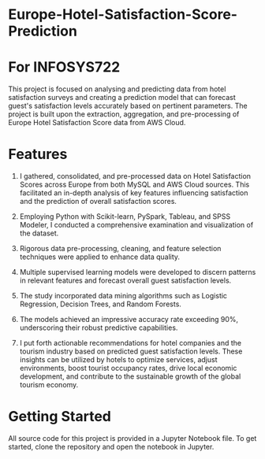# Europe-Hotel-Satisfaction-Score-Prediction
# For INFOSYS722

This project is focused on analysing and predicting data from hotel satisfaction surveys and creating a prediction 
model that can forecast guest's satisfaction levels accurately based on pertinent parameters. 
The project is built upon the extraction, aggregation, and pre-processing of Europe Hotel Satisfaction 
Score data from AWS Cloud.

# Features

1. I gathered, consolidated, and pre-processed data on Hotel Satisfaction Scores across Europe from both MySQL and AWS Cloud sources. This facilitated an in-depth analysis of key features influencing satisfaction and the prediction of overall satisfaction scores.

2. Employing Python with Scikit-learn, PySpark, Tableau, and SPSS Modeler, I conducted a comprehensive examination and visualization of the dataset.

3. Rigorous data pre-processing, cleaning, and feature selection techniques were applied to enhance data quality.

4. Multiple supervised learning models were developed to discern patterns in relevant features and forecast overall guest satisfaction levels.

5. The study incorporated data mining algorithms such as Logistic Regression, Decision Trees, and Random Forests.

6. The models achieved an impressive accuracy rate exceeding 90%, underscoring their robust predictive capabilities.

7. I put forth actionable recommendations for hotel companies and the tourism industry based on predicted guest satisfaction levels. These insights can be utilized by hotels to optimize services, adjust environments, boost tourist occupancy rates, drive local economic development, and contribute to the sustainable growth of the global tourism economy.
# Getting Started
All source code for this project is provided in a Jupyter Notebook file. 
To get started, clone the repository and open the notebook in Jupyter.
